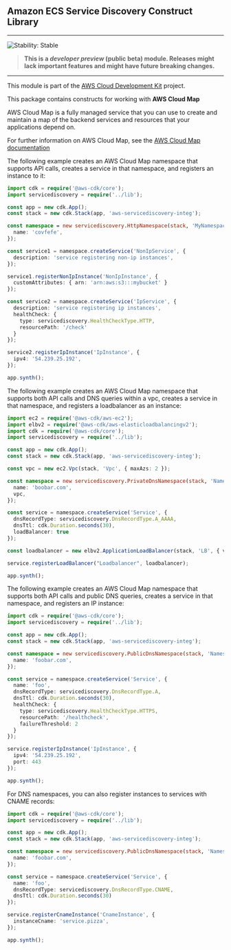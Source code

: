 ## Amazon ECS Service Discovery Construct Library
<!--BEGIN STABILITY BANNER-->

---

![Stability: Stable](https://img.shields.io/badge/stability-Stable-success.svg?style=for-the-badge)

> **This is a _developer preview_ (public beta) module. Releases might lack important features and might have
> future breaking changes.**

---
<!--END STABILITY BANNER-->

This module is part of the [AWS Cloud Development Kit](https://github.com/awslabs/aws-cdk) project.

This package contains constructs for working with **AWS Cloud Map**

AWS Cloud Map is a fully managed service that you can use to create and
maintain a map of the backend services and resources that your applications
depend on.

For further information on AWS Cloud Map,
see the [AWS Cloud Map documentation](https://docs.aws.amazon.com/cloud-map)

The following example creates an AWS Cloud Map namespace that
supports API calls, creates a service in that namespace, and
registers an instance to it:

```ts
import cdk = require('@aws-cdk/core');
import servicediscovery = require('../lib');

const app = new cdk.App();
const stack = new cdk.Stack(app, 'aws-servicediscovery-integ');

const namespace = new servicediscovery.HttpNamespace(stack, 'MyNamespace', {
  name: 'covfefe',
});

const service1 = namespace.createService('NonIpService', {
  description: 'service registering non-ip instances',
});

service1.registerNonIpInstance('NonIpInstance', {
  customAttributes: { arn: 'arn:aws:s3:::mybucket' }
});

const service2 = namespace.createService('IpService', {
  description: 'service registering ip instances',
  healthCheck: {
    type: servicediscovery.HealthCheckType.HTTP,
    resourcePath: '/check'
  }
});

service2.registerIpInstance('IpInstance', {
  ipv4: '54.239.25.192',
});

app.synth();

```

The following example creates an AWS Cloud Map namespace that
supports both API calls and DNS queries within a vpc, creates a
service in that namespace, and registers a loadbalancer as an
instance:

```ts
import ec2 = require('@aws-cdk/aws-ec2');
import elbv2 = require('@aws-cdk/aws-elasticloadbalancingv2');
import cdk = require('@aws-cdk/core');
import servicediscovery = require('../lib');

const app = new cdk.App();
const stack = new cdk.Stack(app, 'aws-servicediscovery-integ');

const vpc = new ec2.Vpc(stack, 'Vpc', { maxAzs: 2 });

const namespace = new servicediscovery.PrivateDnsNamespace(stack, 'Namespace', {
  name: 'boobar.com',
  vpc,
});

const service = namespace.createService('Service', {
  dnsRecordType: servicediscovery.DnsRecordType.A_AAAA,
  dnsTtl: cdk.Duration.seconds(30),
  loadBalancer: true
});

const loadbalancer = new elbv2.ApplicationLoadBalancer(stack, 'LB', { vpc, internetFacing: true });

service.registerLoadBalancer("Loadbalancer", loadbalancer);

app.synth();

```

The following example creates an AWS Cloud Map namespace that
supports both API calls and public DNS queries, creates a service in
that namespace, and registers an IP instance:

```ts
import cdk = require('@aws-cdk/core');
import servicediscovery = require('../lib');

const app = new cdk.App();
const stack = new cdk.Stack(app, 'aws-servicediscovery-integ');

const namespace = new servicediscovery.PublicDnsNamespace(stack, 'Namespace', {
  name: 'foobar.com',
});

const service = namespace.createService('Service', {
  name: 'foo',
  dnsRecordType: servicediscovery.DnsRecordType.A,
  dnsTtl: cdk.Duration.seconds(30),
  healthCheck: {
    type: servicediscovery.HealthCheckType.HTTPS,
    resourcePath: '/healthcheck',
    failureThreshold: 2
  }
});

service.registerIpInstance('IpInstance', {
  ipv4: '54.239.25.192',
  port: 443
});

app.synth();

```

For DNS namespaces, you can also register instances to services with CNAME records:

```ts
import cdk = require('@aws-cdk/core');
import servicediscovery = require('../lib');

const app = new cdk.App();
const stack = new cdk.Stack(app, 'aws-servicediscovery-integ');

const namespace = new servicediscovery.PublicDnsNamespace(stack, 'Namespace', {
  name: 'foobar.com',
});

const service = namespace.createService('Service', {
  name: 'foo',
  dnsRecordType: servicediscovery.DnsRecordType.CNAME,
  dnsTtl: cdk.Duration.seconds(30)
});

service.registerCnameInstance('CnameInstance', {
  instanceCname: 'service.pizza',
});

app.synth();

```

